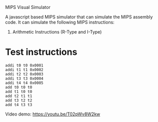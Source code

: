 MIPS Visual Simulator


A javascript based MIPS simulator that can simulate the MIPS assembly code. It can simulate the following MIPS instructions:

1. Arithmetic Instructions (R-Type and I-Type)
   

# Test instructions
```assembly
addi t0 t0 0x0001
addi t1 t1 0x0002
addi t2 t2 0x0003
addi t3 t3 0x0004
addi t4 t4 0x0005
add t0 t0 t0
add t1 t0 t0
add t2 t1 t1
add t3 t2 t2
add t4 t3 t3
```

Video demo:
https://youtu.be/T02pWv8W2kw

